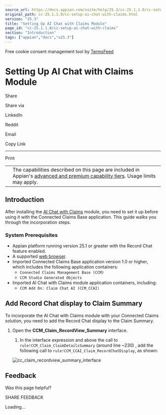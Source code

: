 ```yaml
---
source_url: https://docs.appian.com/suite/help/25.3/cc-25.1.1.0/cc-setup-ai-chat-with-claims.html
original_path: cc-25.1.1.0/cc-setup-ai-chat-with-claims.html
version: "25.3"
title: "Setting Up AI Chat with Claims Module"
page_id: "cc-25.1.1.0/cc-setup-ai-chat-with-claims"
section: "Introduction"
tags: ["appian","docs","v25.3"]
---
```



Free cookie consent management tool by [TermsFeed](https://www.termsfeed.com/)

# Setting Up AI Chat with Claims Module

Share

Share via

LinkedIn

Reddit

Email

Copy Link

* * *

Print

<table><tbody><tr><td><i class="fa fa-info-circle" aria-hidden="true"></i></td><td>The capabilities described on this page are included in Appian's <a href="/suite/help/25.3/Appian_Tiers.html">advanced and premium capability tiers</a>. Usage limits may apply.</td></tr></tbody></table>

## Introduction

After installing the [AI Chat with Claims](cc-install-ai-comment-summary.html) module, you need to set it up before using it with the Connected Claims Base application. This guide walks you through the incorporation steps.

### System Prerequisites

-   Appian platform running version 25.1 or greater with the Record Chat feature enabled.
-   A supported [web browser](../System_Requirements.html#web-browsers).
-   Imported Connected Claims Base application version 1.0 or higher, which includes the following application containers:
    -   `Connected Claims Management Base (CCM)`
    -   `CCM Studio Generated Objects`
-   Imported AI Chat with Claims module application containers, including:
    -   `CCM Add On: Claim Chat AI (CCM_CCAI)`

## Add Record Chat display to Claim Summary

To incorporate the AI Chat with Claims module with your Connected Claims solution, you need to add the Record Chat display to the Claim Summary.

1.  Open the **CCM\_Claim\_RecordView\_Summary** interface.

    1.  In the interface expression and above the call to `rule!CCM_Claim_ClaimDetailsSummary` (around line ~230) , add the following call to `rule!CCM_CCAI_Claim_RecordChatDisplay`, as shown:

    ![cc_claim_recordview_summary_interface](images/cc_claim_recordview_summary_interface.png)

## Feedback

Was this page helpful?

SHARE FEEDBACK

Loading...
